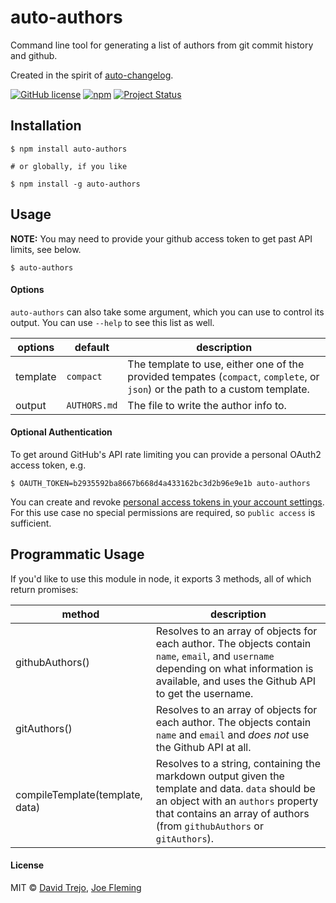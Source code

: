 # auto-authors

Command line tool for generating a list of authors from git commit history and github.

Created in the spirit of [auto-changelog](https://github.com/CookPete/auto-changelog/).

[![GitHub license](https://img.shields.io/badge/license-MIT-blue.svg)](https://raw.githubusercontent.com/w33ble/auto-authors/master/LICENSE)
[![npm](https://img.shields.io/npm/v/auto-authors.svg)](https://www.npmjs.com/package/auto-authors)
[![Project Status](https://img.shields.io/badge/status-experimental-orange.svg)](https://nodejs.org/api/documentation.html#documentation_stability_index)


## Installation

```
$ npm install auto-authors

# or globally, if you like

$ npm install -g auto-authors
```

## Usage

**NOTE:** You may need to provide your github access token to get past API limits, see below.

```
$ auto-authors 
```

#### Options

`auto-authors` can also take some argument, which you can use to control its output. You can use `--help` to see this list as well.

options | default | description
------- | ------- | -----------
template | `compact` | The template to use, either one of the provided tempates (`compact`, `complete`, or `json`) or the path to a custom template.
output | `AUTHORS.md` | The file to write the author info to.

#### Optional Authentication

To get around GitHub's API rate limiting you can provide a personal
OAuth2 access token, e.g.

```
$ OAUTH_TOKEN=b2935592ba8667b668d4a433162bc3d2b96e9e1b auto-authors
```

You can create and revoke  [personal access tokens in your account settings](https://github.com/settings/tokens). For this use case no special permissions are required, so `public access` is sufficient.

## Programmatic Usage

If you'd like to use this module in node, it exports 3 methods, all of which return promises:

method | description
------ | -----------
githubAuthors() | Resolves to an array of objects for each author. The objects contain `name`, `email`, and `username` depending on what information is available, and uses the Github API to get the username.
gitAuthors() | Resolves to an array of objects for each author. The objects contain `name` and `email` and *does not* use the Github API at all.
compileTemplate(template, data) | Resolves to a string, containing the markdown output given the template and data. `data` should be an object with an `authors` property that contains an array of authors (from `githubAuthors` or `gitAuthors`).

#### License

MIT © [David Trejo](https://github.com/DTrejo), [Joe Fleming](https://github.com/w33ble)
